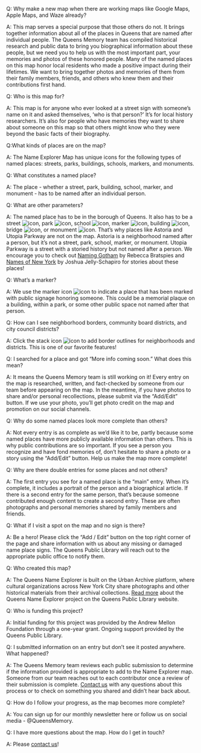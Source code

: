 Q: Why make a new map when there are working maps like Google Maps, Apple Maps, and Waze already?

A: This map serves a special purpose that those others do not. It brings together information about all of the places in Queens that are named after individual people. The Queens Memory team has compiled historical research and public data to bring you biographical information about these people, but we need you to help us with the most important part, your memories and photos of these honored people. Many of the named places on this map honor local residents who made a positive impact during their lifetimes. We want to bring together photos and memories of them from their family members, friends, and others who knew them and their contributions first hand. 

Q: Who is this map for?

A: This map is for anyone who ever looked at a street sign with someone’s name on it and asked themselves, ‘who is that person?’ It’s for local history researchers. It’s also for people who have memories they want to share about someone on this map so that others might know who they were beyond the basic facts of their biography. 

Q:What kinds of places are on the map?

A: The Name Explorer Map has unique icons for the following types of named places: streets, parks, buildings, schools, markers, and monuments.

Q: What constitutes a named place?

A: The place - whether a street, park, building, school, marker, and monument - has to be named after an individual person. 

Q: What are other parameters?

A: The named place has to be in the borough of Queens. It also has to be a street ![icon](street), park ![icon](park), school ![icon](school), marker ![icon](marker), building ![icon](building), bridge ![icon](bridge), or monument ![icon](monument). That’s why places like Astoria and Utopia Parkway are not on the map. Astoria is a neighborhood named after a person, but it’s not a street, park, school, marker, or monument. Utopia Parkway is a street with a storied history but not named after a person. We encourage you to check out [Naming Gotham](https://www.queenslibrary.org/book/Naming-Gotham-:-the-villains,-rogues-&-hereos-behind-New-York's-p/2571970) by Rebecca Bratspies and [Names of New York](https://www.queenslibrary.org/book/Names-of-New-York-:-discovering-the-city's-past-and-present-throu/2424615) by Joshua Jelly-Schapiro for stories about these places!

Q: What’s a marker?

A: We use the marker icon ![icon](marker) to indicate a place that has been marked with public signage honoring someone. This could be a memorial plaque on a building, within a park, or some other public space not named after that person.   

Q: How can I see neighborhood borders, community board districts, and city council districts?

A: Click the stack icon ![icon](mapLayers) to add border outlines for neighborhoods and districts. This is one of our favorite features!

Q: I searched for a place and got “More info coming soon.” What does this mean?

A: It means the Queens Memory team is still working on it! Every entry on the map is researched, written, and fact-checked by someone from our team before appearing on the map. In the meantime, if you have photos to share and/or personal recollections, please submit via the “Add/Edit” button. If we use your photo, you’ll get photo credit on the map and promotion on our social channels.

Q: Why do some named places look more complete than others?

A: Not every entry is as complete as we’d like it to be, partly because some named places have more publicly available information than others. This is why public contributions are so important. If you see a person you recognize and have fond memories of, don’t hesitate to share a photo or a story using the “Add/Edit” button. Help us make the map more complete!

Q: Why are there double entries for some places and not others?

A: The first entry you see for a named place is the “main” entry. When it’s complete, it includes a portrait of the person and a biographical article. If there is a second entry for the same person, that’s because someone contributed enough content to create a second entry. These are often photographs and personal memories shared by family members and friends.

Q: What if I visit a spot on the map and no sign is there?

A: Be a hero! Please click the “Add / Edit” button on the top right corner of the page and share information with us about any missing or damaged name place signs. The Queens Public Library will reach out to the appropriate public office to notify them. 

Q: Who created this map?

A: The Queens Name Explorer is built on the Urban Archive platform, where cultural organizations across New York City share photographs and other historical materials from their archival collections. [Read more](https://www.queenslibrary.org/about-us/news-media/blog/2794) about the Queens Name Explorer project on the Queens Public Library website.

Q: Who is funding this project?

A: Initial funding for this project was provided by the Andrew Mellon Foundation through a one-year grant. Ongoing support provided by the Queens Public Library.

Q: I submitted information on an entry but don’t see it posted anywhere. What happened?

A: The Queens Memory team reviews each public submission to determine if the information provided is appropriate to add to the Name Explorer map. Someone from our team reaches out to each contributor once a review of their submission is complete. [Contact us](https://queensmemory.org/contact/) with any questions about this process or to check on something you shared and didn’t hear back about.

Q: How do I follow your progress, as the map becomes more complete?

A: You can sign up for our monthly newsletter here or follow us on social media - @QueensMemory. 

Q: I have more questions about the map. How do I get in touch?

A: Please [contact us](https://queensmemory.org/contact/)!
